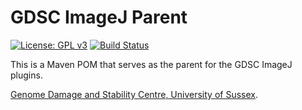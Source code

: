 GDSC ImageJ Parent
==================

[![License: GPL v3](https://img.shields.io/badge/License-GPLv3-blue.svg)](https://www.gnu.org/licenses/gpl-3.0)
[![Build Status](https://travis-ci.com/aherbert/gdsc-ij-parent.svg?branch=master)](https://travis-ci.com/aherbert/gdsc-ij-parent)

This is a Maven POM that serves as the parent for the GDSC ImageJ plugins.

[Genome Damage and Stability Centre, University of Sussex](http://www.sussex.ac.uk/gdsc/).
